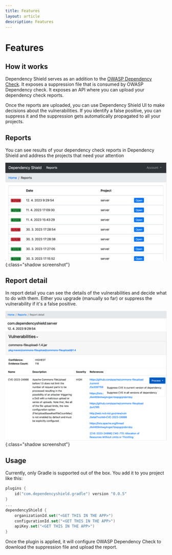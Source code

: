 ```yaml
---
title: Features
layout: article
description: Features
---
```


# Features

## How it works
Dependency Shield serves as an addition to the [OWASP Dependency Check](https://owasp.org/www-project-dependency-check/). 
It exposes a suppression file that is consumed by OWASP Dependency check. It exposes an API where you can upload your 
dependency check reports.

Once the reports are uploaded, you can use Dependency Shield UI to make decisions about the vulnerabilities. If you
identify a false positive, you can suppress it and the suppression gets automatically propagated to all your projects.

## Reports
You can see results of your dependency check reports in Dependency Shield and address the projects that need your attention 

![Reports](/images/screenshots/reports.png){:class="shadow screenshot"}

## Report detail
In report detail you can see the details of the vulnerabilities and decide what to do with them. Either you upgrade 
(manually so far) or suppress the vulnerability if it's a false positive.

![Report detail](/images/screenshots/report-detail.png){:class="shadow screenshot"}

## Usage
Currently, only Gradle is supported out of the box. You add it to you project like this:

```kotlin
plugins {
    id("com.dependencyshield.gradle") version "0.0.5"
}
...
dependencyShield {
    organizationId.set("<GET THIS IN THE APP>")
    configurationId.set("<GET THIS IN THE APP>")
    apiKey.set("<GET THIS IN THE APP>")
}
```
Once the plugin is applied, it will configure OWASP Dependency Check to download the suppression file and upload the report.

